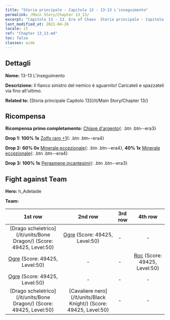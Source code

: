 ```yaml
---
title: "Storia principale - Capitolo 13 - 13-13 L'inseguimento"
permalink: /Main Story/Chapter 13_13/
excerpt: "Capitolo 13 - 13. Era of Chaos  Storia principale - Capitolo 13_13. 13-13 L'inseguimento"
last_modified_at: 2021-04-26
locale: it
ref: "Chapter 13_13.md"
toc: false
classes: wide
---
```


## Dettagli

 **Nome:** 13-13 L'inseguimento

 **Descrizione:** Il fianco sinistro del nemico è sguarnito! Caricateli e spazzateli via fino all'ultimo.

 **Related to:** [Storia principale Capitolo 13](/it/Main Story/Chapter 13/)

## Ricompensa

 **Ricompensa primo completamento:** [Chiave d'argento](/ItemsIT/con_693/){: .btn .btn--era3}

 **Drop 1:** **100% 1x** [Zolfo raro +1](/ItemsIT/mat_43/){: .btn .btn--era4}

 **Drop 2:** **60% 0x** [Minerale eccezionale](/ItemsIT/mat_33/){: .btn .btn--era4}, **40% 1x** [Minerale eccezionale](/ItemsIT/mat_33/){: .btn .btn--era4}

 **Drop 3:** **100% 1x** [Pergamene incantesimi](/ItemsIT/con_694/){: .btn .btn--era3}


## Fight against Team
 **Hero:** h_Adelaide

 **Team:**


  | 1st row | 2nd row | 3rd row | 4th row |
  |:----:|:----:|:----|:----:|
  | [Drago scheletrico](/it/units/Bone Dragon/) (Score: 49425, Level:50)  | [Ogre](/it/units/Ogre/) (Score: 49425, Level:50)  | - | - |
  | [Ogre](/it/units/Ogre/) (Score: 49425, Level:50)  | - | - | [Roc](/it/units/Roc/) (Score: 49425, Level:50)  |
  | [Ogre](/it/units/Ogre/) (Score: 49425, Level:50)  | - | - | - |
  | [Drago scheletrico](/it/units/Bone Dragon/) (Score: 49425, Level:50)  | [Cavaliere nero](/it/units/Black Knight/) (Score: 49425, Level:50)  | - | - |


